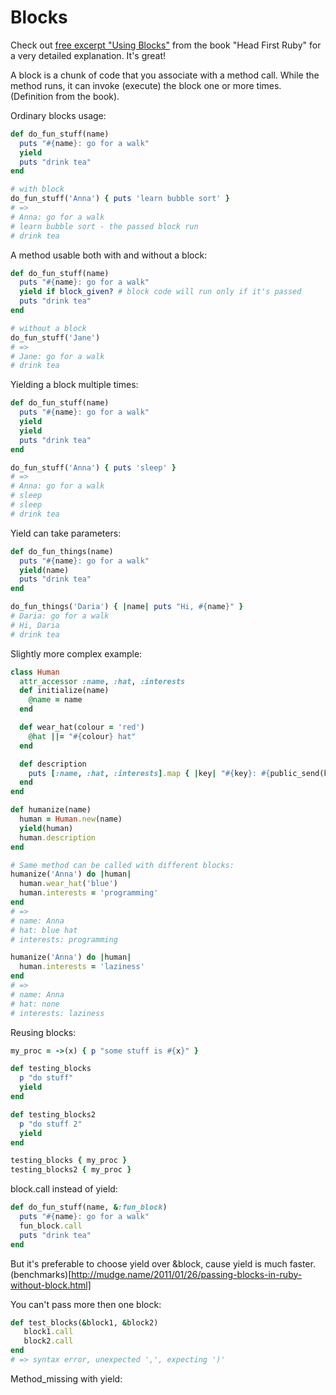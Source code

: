 # Blocks

Check out [free excerpt "Using Blocks"](https://www.oreilly.com/learning/using-blocks-in-ruby) from the book "Head First Ruby" for a very detailed explanation. It's great!

A block is a chunk of code that you associate with a method call. While the
method runs, it can invoke (execute) the block one or more times. (Definition from the book).

Ordinary blocks usage:

```ruby
def do_fun_stuff(name)
  puts "#{name}: go for a walk"
  yield
  puts "drink tea"
end

# with block
do_fun_stuff('Anna') { puts 'learn bubble sort' }
# => 
# Anna: go for a walk
# learn bubble sort - the passed block run
# drink tea
```

A method usable both with and without a block:
```ruby
def do_fun_stuff(name)
  puts "#{name}: go for a walk"
  yield if block_given? # block code will run only if it's passed
  puts "drink tea"
end

# without a block
do_fun_stuff('Jane')
# => 
# Jane: go for a walk
# drink tea
```

Yielding a block multiple times:

```ruby
def do_fun_stuff(name)
  puts "#{name}: go for a walk"
  yield
  yield
  puts "drink tea"
end

do_fun_stuff('Anna') { puts 'sleep' }
# => 
# Anna: go for a walk
# sleep
# sleep
# drink tea
```

Yield can take parameters:

```ruby
def do_fun_things(name)
  puts "#{name}: go for a walk"
  yield(name)
  puts "drink tea"
end

do_fun_things('Daria') { |name| puts "Hi, #{name}" }
# Daria: go for a walk
# Hi, Daria
# drink tea
```

Slightly more complex example:
```ruby
class Human
  attr_accessor :name, :hat, :interests
  def initialize(name)
    @name = name
  end

  def wear_hat(colour = 'red')
    @hat ||= "#{colour} hat"
  end

  def description
    puts [:name, :hat, :interests].map { |key| "#{key}: #{public_send(key) || 'none'}" }.join("\n")
  end
end

def humanize(name)
  human = Human.new(name)
  yield(human)
  human.description
end

# Same method can be called with different blocks:
humanize('Anna') do |human|
  human.wear_hat('blue')
  human.interests = 'programming'
end
# =>
# name: Anna
# hat: blue hat
# interests: programming

humanize('Anna') do |human|
  human.interests = 'laziness'
end
# =>
# name: Anna
# hat: none
# interests: laziness
```

Reusing blocks:
```ruby
my_proc = ->(x) { p "some stuff is #{x}" }

def testing_blocks
  p "do stuff"
  yield
end

def testing_blocks2
  p "do stuff 2"
  yield
end

testing_blocks { my_proc }
testing_blocks2 { my_proc }

```

block.call instead of yield:
```ruby
def do_fun_stuff(name, &:fun_block)
  puts "#{name}: go for a walk"
  fun_block.call
  puts "drink tea"
end
```

But it's preferable to choose yield over &block, cause yield is much faster. (benchmarks)[http://mudge.name/2011/01/26/passing-blocks-in-ruby-without-block.html]

You can't pass more then one block:
```ruby
def test_blocks(&block1, &block2)
   block1.call
   block2.call
end
# => syntax error, unexpected ',', expecting ')'
```

Method_missing with yield:
```ruby

```

